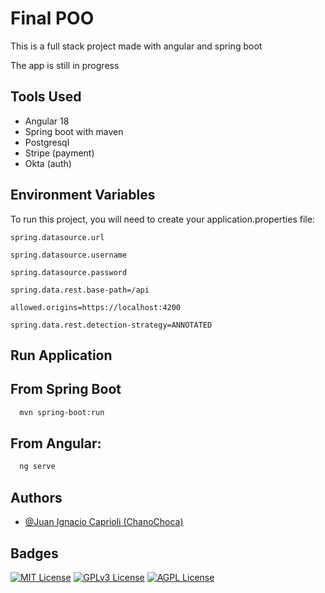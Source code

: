 # Final POO

This is a full stack project made with angular and spring boot

The app is still in progress

[//]: # (## Screenshots)

[//]: # ()
[//]: # (![Project Screenshot]&#40;images/1.png&#41;)

[//]: # (![Project Screenshot]&#40;images/2.png&#41;)

[//]: # (![Project Screenshot]&#40;images/3.png&#41;)


## Tools Used

- Angular 18
- Spring boot with maven
- Postgresql
- Stripe (payment)
- Okta (auth)


## Environment Variables

To run this project, you will need to create your application.properties file:

`spring.datasource.url`

`spring.datasource.username`

`spring.datasource.password`

`spring.data.rest.base-path=/api`

`allowed.origins=https://localhost:4200`

`spring.data.rest.detection-strategy=ANNOTATED`


## Run Application

## From Spring Boot
```bash
  mvn spring-boot:run
```
## From Angular:
```bash
  ng serve
```

## Authors

- [@Juan Ignacio Caprioli (ChanoChoca)](https://github.com/ChanoChoca)


## Badges

[//]: # (Add badges from somewhere like: [shields.io]&#40;https://shields.io/&#41;)

[![MIT License](https://img.shields.io/badge/License-MIT-green.svg)](https://choosealicense.com/licenses/mit/)
[![GPLv3 License](https://img.shields.io/badge/License-GPL%20v3-yellow.svg)](https://opensource.org/licenses/)
[![AGPL License](https://img.shields.io/badge/license-AGPL-blue.svg)](http://www.gnu.org/licenses/agpl-3.0)
